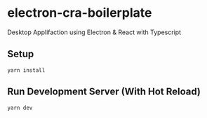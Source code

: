 # electron-cra-boilerplate

Desktop Applifaction using Electron & React with Typescript

## Setup

`yarn install`

## Run Development Server (With Hot Reload)

`yarn dev`